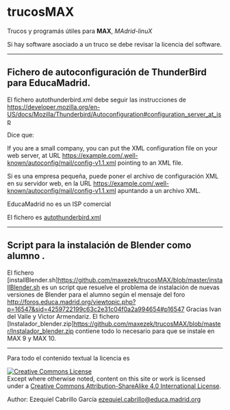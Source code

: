 # trucosMAX
Trucos y programás útiles para **MAX**, *MAdrid-linuX*

Si hay software asociado a un truco se debe revisar la licencia del software.

***

## Fichero de autoconfiguración de ThunderBird para EducaMadrid.

El fichero autothunderbird.xml debe seguir las instrucciones de https://developer.mozilla.org/en-US/docs/Mozilla/Thunderbird/Autoconfiguration#configuration_server_at_isp

Dice que:

If you are a small company, you can put the XML configuration file on your web server, at URL <https://example.com/.well-known/autoconfig/mail/config-v1.1.xml> pointing to an XML file.

Si es una empresa pequeña, puede poner el archivo de configuración XML en su servidor web, en la URL <https://example.com/.well-known/autoconfig/mail/config-v1.1.xml> apuntando a un archivo XML.

EducaMadrid no es un ISP comercial 

El fichero es [autothunderbird.xml](https://github.com/maxezek/trucosMAX/blob/master/autothunderbird.xml) 

***

## Script para la instalación de Blender como alumno .

El fichero [installBlender.sh]https://github.com/maxezek/trucosMAX/blob/master/installBlender.sh es un script que resuelve el problema de instalación de nuevas versiones de Blender para el alumno según el mensaje del foro http://foros.educa.madrid.org/viewtopic.php?p=16547&sid=4259722199c63c2e31c04f0a2a994654#p16547 Gracias Ivan del Valle y Victor Armendariz. El fichero [Instalador_blender.zip]https://github.com/maxezek/trucosMAX/blob/master/Instalador_blender.zip contiene todo lo necesario para que se instale en MAX 9 y MAX 10.

***

Para todo el contenido textual la licencia es

<a rel="license" href="http://creativecommons.org/licenses/by-sa/4.0/"><img alt="Creative Commons License" style="border-width:0" src="https://i.creativecommons.org/l/by-sa/4.0/88x31.png" /></a><br />Except where otherwise noted, content on this site or work is licensed under a <a rel="license" href="http://creativecommons.org/licenses/by-sa/4.0/">Creative Commons Attribution-ShareAlike 4.0 International License</a>.

Author: Ezequiel Cabrillo García <ezequiel.cabrillo@educa.madrid.org>
